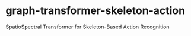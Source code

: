 # graph-transformer-skeleton-action
SpatioSpectral Transformer for Skeleton-Based Action Recognition
